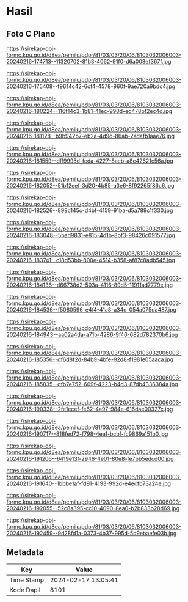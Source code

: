 # Hasil

## Foto C Plano

https://sirekap-obj-formc.kpu.go.id/d8ea/pemilu/pdpr/81/03/03/20/06/8103032006003-20240216-174713--11320702-81b3-4062-91f0-d6a003ef367f.jpg

https://sirekap-obj-formc.kpu.go.id/d8ea/pemilu/pdpr/81/03/03/20/06/8103032006003-20240216-175408--f9614c42-6cf4-4578-960f-9ae720a9bdc4.jpg

https://sirekap-obj-formc.kpu.go.id/d8ea/pemilu/pdpr/81/03/03/20/06/8103032006003-20240216-180224--116f14c3-1b81-41ec-990d-ed478bf2ec4d.jpg

https://sirekap-obj-formc.kpu.go.id/d8ea/pemilu/pdpr/81/03/03/20/06/8103032006003-20240216-181128--b9b942b7-eb2a-4d9d-86ab-2adafb1aae76.jpg

https://sirekap-obj-formc.kpu.go.id/d8ea/pemilu/pdpr/81/03/03/20/06/8103032006003-20240216-181559--dff9995d-fcda-4227-8aeb-a8c42621c56a.jpg

https://sirekap-obj-formc.kpu.go.id/d8ea/pemilu/pdpr/81/03/03/20/06/8103032006003-20240216-182052--51b12eef-3d20-4b85-a3e6-8f92265f86c6.jpg

https://sirekap-obj-formc.kpu.go.id/d8ea/pemilu/pdpr/81/03/03/20/06/8103032006003-20240216-182526--899c145c-d4bf-4159-91ba-d5a789c1f330.jpg

https://sirekap-obj-formc.kpu.go.id/d8ea/pemilu/pdpr/81/03/03/20/06/8103032006003-20240216-183048--5bad9831-e815-4d1b-8bf3-98426c091577.jpg

https://sirekap-obj-formc.kpu.go.id/d8ea/pemilu/pdpr/81/03/03/20/06/8103032006003-20240216-183741--c18d53bb-800e-4514-b358-af87c8adb545.jpg

https://sirekap-obj-formc.kpu.go.id/d8ea/pemilu/pdpr/81/03/03/20/06/8103032006003-20240216-184136--d66738d2-503a-4116-89d5-11911ad7779e.jpg

https://sirekap-obj-formc.kpu.go.id/d8ea/pemilu/pdpr/81/03/03/20/06/8103032006003-20240216-184536--f5080596-e4f4-41a8-a34d-054a075da487.jpg

https://sirekap-obj-formc.kpu.go.id/d8ea/pemilu/pdpr/81/03/03/20/06/8103032006003-20240216-184943--aa02a4da-a71b-4286-9f46-682d782370b6.jpg

https://sirekap-obj-formc.kpu.go.id/d8ea/pemilu/pdpr/81/03/03/20/06/8103032006003-20240216-185356--df6d8f2d-84b9-4bfe-92d8-f1981e05aaca.jpg

https://sirekap-obj-formc.kpu.go.id/d8ea/pemilu/pdpr/81/03/03/20/06/8103032006003-20240216-185835--dfb7e752-609f-4223-b4d3-87db4336384a.jpg

https://sirekap-obj-formc.kpu.go.id/d8ea/pemilu/pdpr/81/03/03/20/06/8103032006003-20240216-190338--2fe1ecef-fe62-4a97-984e-616dae00327c.jpg

https://sirekap-obj-formc.kpu.go.id/d8ea/pemilu/pdpr/81/03/03/20/06/8103032006003-20240216-190717--818fed72-f798-4ea1-bcbf-fc9869a151b0.jpg

https://sirekap-obj-formc.kpu.go.id/d8ea/pemilu/pdpr/81/03/03/20/06/8103032006003-20240216-191206--6419e13f-2946-4e01-80e8-fe7bb5edcd00.jpg

https://sirekap-obj-formc.kpu.go.id/d8ea/pemilu/pdpr/81/03/03/20/06/8103032006003-20240216-191640--1bbbe1af-fd91-4193-992d-e4ecfb73a24e.jpg

https://sirekap-obj-formc.kpu.go.id/d8ea/pemilu/pdpr/81/03/03/20/06/8103032006003-20240216-192055--52c8a395-cc10-4090-8ea0-b2b833b28d69.jpg

https://sirekap-obj-formc.kpu.go.id/d8ea/pemilu/pdpr/81/03/03/20/06/8103032006003-20240216-192459--9d28fd1a-0373-4b37-995d-5d9ebaefe03b.jpg


## Metadata

| Key        | Value               |
| ---------- | ------------------- |
| Time Stamp | 2024-02-17 13:05:41 |
| Kode Dapil | 8101                |



